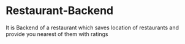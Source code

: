 # Restaurant-Backend
It is Backend of a restaurant which saves location of restaurants and provide you nearest of them with ratings 
